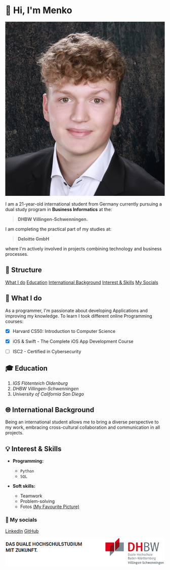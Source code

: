 # :wave: Hi, I'm Menko

![Picture of me](bewerbungsfoto.jpg)

I am a 21-year-old international student from Germany currently pursuing a dual study program in **Business Informatics** at the: 
> **DHBW Villingen-Schwenningen.**

I am completing the practical part of my studies at: 
> **Deloitte GmbH**

where I'm actively involved in projects combining technology and business processes. 

## :bookmark: Structure

[What I do](#what-I-do)
[Education](#education)
[International Background](#international-background)
[Interest & Skills](#interest--skills)
[My Socials](#my-socials)

## :ticket: What I do

As a programmer, I'm passionate about developing Applications and improving my knowledge. To learn I took different online Programming courses:
- [x] Harvard CS50: Introduction to Computer Science
- [x] iOS & Swift - The Complete iOS App Development Course
- [ ] ISC2 - Certified in Cybersecurity



## :mortar_board: Education

1. _IGS Flötenteich Oldenburg_
2. _DHBW Villingen-Schwenningen_
3. _University of California San Diego_

## :globe_with_meridians: International Background

Being an international student allows me to bring a diverse perspective to my work, embracing cross-cultural collaboration and communication in all projects.

## :bulb: Interest & Skills
- **Programming:**
  -  `Python`
  -  `SQL`
  
- **Soft skills:** 
  - Teamwork 
  - Problem-solving
  - Fotos [(My Favourite Picture)](IMG_9638_jpg.JPG)

### :postbox: My socials

[LinkedIn](https://www.linkedin.com/in/menko-hornstein/)
[GitHub](https://github.com/xVeradus)

![DHBW Logo](image.png)